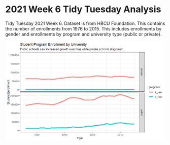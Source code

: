 # 2021 Week 6 Tidy Tuesday Analysis

Tidy Tuesday 2021 Week 6. Dataset is from HBCU Foundation. This contains the number of enrollments from 1976 to 2015. This includes enrollments by gender and enrollments by program and university type (public or private).

![Notable Plot](https://github.com/Tgordon523/tidy_tuesdays/blob/main/02-02-2021/plots/student_unversity_program_enrollments.png)